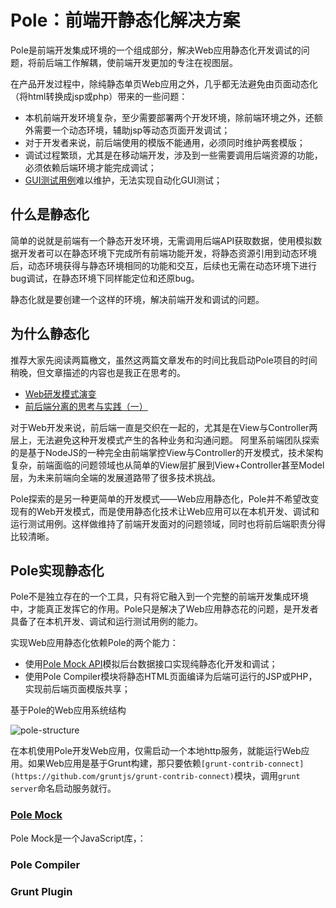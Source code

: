 Pole：前端开静态化解决方案
==========================
Pole是前端开发集成环境的一个组成部分，解决Web应用静态化开发调试的问题，将前后端工作解耦，使前端开发更加的专注在视图层。

在产品开发过程中，除纯静态单页Web应用之外，几乎都无法避免由页面动态化（将html转换成jsp或php）带来的一些问题：
* 本机前端开发环境复杂，至少需要部署两个开发环境，除前端环境之外，还额外需要一个动态环境，辅助jsp等动态页面开发调试；
* 对于开发者来说，前后端使用的模版不能通用，必须同时维护两套模版；
* 调试过程繁琐，尤其是在移动端开发，涉及到一些需要调用后端资源的功能，必须依赖后端环境才能完成调试；
* [GUI测试用例](http://baike.baidu.com/view/5131653.htm)难以维护，无法实现自动化GUI测试；

什么是静态化
------------
简单的说就是前端有一个静态开发环境，无需调用后端API获取数据，使用模拟数据开发者可以在静态环境下完成所有前端功能开发，将静态资源引用到动态环境后，动态环境获得与静态环境相同的功能和交互，后续也无需在动态环境下进行bug调试，在静态环境下同样能定位和还原bug。

静态化就是要创建一个这样的环境，解决前端开发和调试的问题。

为什么静态化
------------
推荐大家先阅读两篇檄文，虽然这两篇文章发布的时间比我启动Pole项目的时间稍晚，但文章描述的内容也是我正在思考的。
* [Web研发模式演变](https://github.com/lifesinger/lifesinger.github.com/issues/184)
* [前后端分离的思考与实践（一）](http://ued.taobao.org/blog/2014/04/full-stack-development-with-nodejs/#comment-12055)

对于Web开发来说，前后端一直是交织在一起的，尤其是在View与Controller两层上，无法避免这种开发模式产生的各种业务和沟通问题。
阿里系前端团队探索的是基于NodeJS的一种完全由前端掌控View与Controller的开发模式，技术架构复杂，前端面临的问题领域也从简单的View层扩展到View+Controller甚至Model层，为未来前端向全端的发展道路带了很多技术挑战。

Pole探索的是另一种更简单的开发模式——Web应用静态化，Pole并不希望改变现有的Web开发模式，而是使用静态化技术让Web应用可以在本机开发、调试和运行测试用例。这样做维持了前端开发面对的问题领域，同时也将前后端职责分得比较清晰。

Pole实现静态化
--------------
Pole不是独立存在的一个工具，只有将它融入到一个完整的前端开发集成环境中，才能真正发挥它的作用。Pole只是解决了Web应用静态花的问题，是开发者具备了在本机开发、调试和运行测试用例的能力。

实现Web应用静态化依赖Pole的两个能力：
* 使用[Pole Mock API](https://github.com/polejs/pole-mock)模拟后台数据接口实现纯静态化开发和调试；
* 使用Pole Compiler模块将静态HTML页面编译为后端可运行的JSP或PHP，实现前后端页面模版共享；

基于Pole的Web应用系统结构

![pole-structure](https://raw.github.com/maxzhang/maxzhang.github.com/master/articles/images/pole-structure.png)

在本机使用Pole开发Web应用，仅需启动一个本地http服务，就能运行Web应用。如果Web应用是基于Grunt构建，那只要依赖```[grunt-contrib-connect](https://github.com/gruntjs/grunt-contrib-connect)```模块，调用```grunt server```命名启动服务就行。

### [Pole Mock](https://github.com/polejs/pole-mock)


Pole Mock是一个JavaScript库，：



### Pole Compiler

### Grunt Plugin



